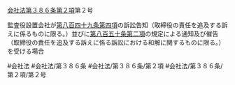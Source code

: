 [会社法第３８６条第２項](会社法＿＿＿＿第３８６条第２項)第２号

監査役設置会社が[第八百四十九条第四項](会社法＿＿＿＿第８４９条第４項)の訴訟告知（取締役の責任を追及する訴えに係るものに限る。）並びに[第八百五十条第二項](会社法＿＿＿＿第８５０条第２項)の規定による通知及び催告（取締役の責任を追及する訴えに係る訴訟における和解に関するものに限る。）を受ける場合


#会社法
#会社法/第３８６条
#会社法/第３８６条/第２項
#会社法/第３８６条/第２項/第２号
